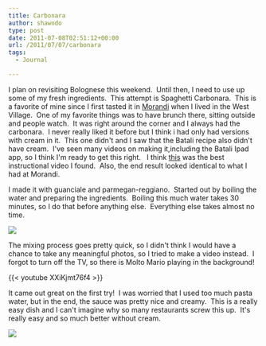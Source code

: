 ```yaml
---
title: Carbonara
author: shawndo
type: post
date: 2011-07-08T02:51:12+00:00
url: /2011/07/07/carbonara
tags:
  - Journal

---
```

I plan on revisiting Bolognese this weekend.  Until then, I need to use up some of my fresh ingredients.  This attempt is Spaghetti Carbonara.  This is a favorite of mine since I first tasted it in [Morandi][1] when I lived in the West Village.  One of my favorite things was to have brunch there, sitting outside and people watch.  It was right around the corner and I always had the carbonara.  I never really liked it before but I think i had only had versions with cream in it.  This one didn't and I saw that the Batali recipe also didn't have cream.  I've seen many videos on making it,including the Batali Ipad app, so I think I'm ready to get this right.   I think [this][2] was the best instructional video I found.  Also, the end result looked identical to what I had at Morandi.

I made it with guanciale and parmegan-reggiano.  Started out by boiling the water and preparing the ingredients.  Boiling this much water takes 30 minutes, so I do that before anything else.  Everything else takes almost no time.

![](/images/2011/07/Carbonara-1.jpg)

The mixing process goes pretty quick, so I didn't think I would have a chance to take any meaningful photos, so I tried to make a video instead.  I forgot to turn off the TV, so there is Molto Mario playing in the background!

{{< youtube XXiKjmt76f4 >}}

It came out great on the first try!  I was worried that I used too much pasta water, but in the end, the sauce was pretty nice and creamy.  This is a really easy dish and I can't imagine why so many restaurants screw this up.  It's really easy and so much better without cream.

![](/images/2011/07/Carbonara-2.jpg)

 [1]: http://www.morandiny.com/
 [2]: http://foodwishes.blogspot.com/2010/06/spaghetti-alla-carbonara-for-real.html